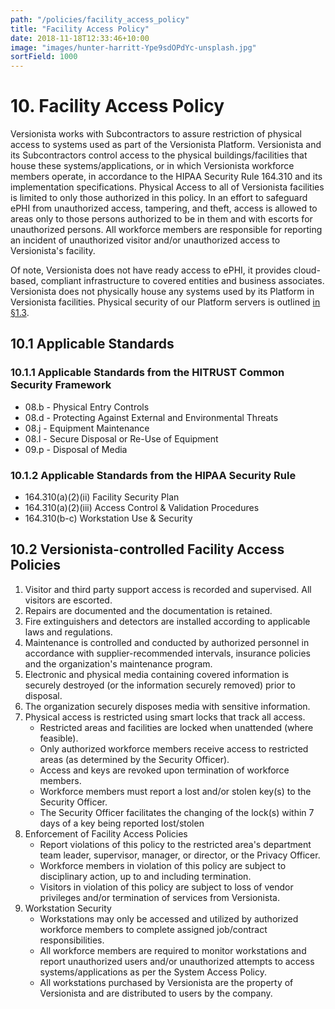 ```yaml
---
path: "/policies/facility_access_policy"
title: "Facility Access Policy"
date: 2018-11-18T12:33:46+10:00
image: "images/hunter-harritt-Ype9sdOPdYc-unsplash.jpg"
sortField: 1000
---
```


# 10. Facility Access Policy

Versionista works with Subcontractors to assure restriction of physical access
to systems used as part of the Versionista Platform. Versionista and its
Subcontractors control access to the physical buildings/facilities that house
these systems/applications, or in which Versionista workforce members operate,
in accordance to the HIPAA Security Rule 164.310 and its implementation
specifications. Physical Access to all of Versionista facilities is limited to
only those authorized in this policy. In an effort to safeguard ePHI from
unauthorized access, tampering, and theft, access is allowed to areas only to
those persons authorized to be in them and with escorts for unauthorized
persons. All workforce members are responsible for reporting an incident of
unauthorized visitor and/or unauthorized access to Versionista's facility.

Of note, Versionista does not have ready access to ePHI, it provides
cloud-based, compliant infrastructure to covered entities and business
associates. Versionista does not physically house any systems used by its
Platform in Versionista facilities. Physical security of our Platform servers is
outlined [in §1.3](#1-3-versionista-organizational-concepts).

## 10.1 Applicable Standards

### 10.1.1 Applicable Standards from the HITRUST Common Security Framework

- 08.b - Physical Entry Controls
- 08.d - Protecting Against External and Environmental Threats
- 08.j - Equipment Maintenance
- 08.l - Secure Disposal or Re-Use of Equipment
- 09.p - Disposal of Media

### 10.1.2 Applicable Standards from the HIPAA Security Rule

- 164.310(a)(2)(ii) Facility Security Plan
- 164.310(a)(2)(iii) Access Control & Validation Procedures
- 164.310(b-c) Workstation Use & Security

## 10.2 Versionista-controlled Facility Access Policies

1. Visitor and third party support access is recorded and supervised. All
   visitors are escorted.
2. Repairs are documented and the documentation is retained.
3. Fire extinguishers and detectors are installed according to applicable laws
   and regulations.
4. Maintenance is controlled and conducted by authorized personnel in accordance
   with supplier-recommended intervals, insurance policies and the
   organization's maintenance program.
5. Electronic and physical media containing covered information is securely
   destroyed (or the information securely removed) prior to disposal.
6. The organization securely disposes media with sensitive information.
7. Physical access is restricted using smart locks that track all access.
   - Restricted areas and facilities are locked when unattended (where
     feasible).
   - Only authorized workforce members receive access to restricted areas (as
     determined by the Security Officer).
   - Access and keys are revoked upon termination of workforce members.
   - Workforce members must report a lost and/or stolen key(s) to the Security
     Officer.
   - The Security Officer facilitates the changing of the lock(s) within 7 days
     of a key being reported lost/stolen
8. Enforcement of Facility Access Policies
   - Report violations of this policy to the restricted area's department team
     leader, supervisor, manager, or director, or the Privacy Officer.
   - Workforce members in violation of this policy are subject to disciplinary
     action, up to and including termination.
   - Visitors in violation of this policy are subject to loss of vendor
     privileges and/or termination of services from Versionista.
9. Workstation Security
   - Workstations may only be accessed and utilized by authorized workforce
     members to complete assigned job/contract responsibilities.
   - All workforce members are required to monitor workstations and report
     unauthorized users and/or unauthorized attempts to access
     systems/applications as per the System Access Policy.
   - All workstations purchased by Versionista are the property of Versionista
     and are distributed to users by the company.

